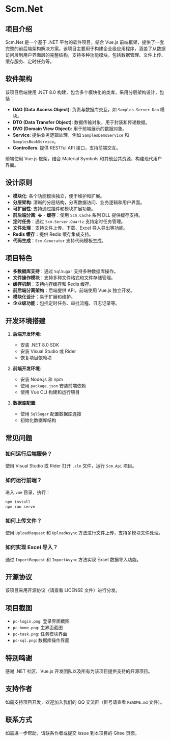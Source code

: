 

# Scm.Net

## 项目介绍

Scm.Net 是一个基于 .NET 平台的软件项目，结合 Vue.js 前端框架，提供了一套完整的前后端架构解决方案。该项目主要用于构建企业级应用程序，涵盖了从数据访问层到用户界面层的完整结构，支持多种功能模块，包括数据管理、文件上传、缓存服务、定时任务等。

## 软件架构

该项目后端使用 .NET 8.0 构建，包含多个模块化的类库，采用分层架构设计，包括：

- **DAO (Data Access Object)**: 负责与数据库交互，如 `Samples.Server.Dao` 模块。
- **DTO (Data Transfer Object)**: 数据传输对象，用于封装和传递数据。
- **DVO (Domain View Object)**: 用于前端展示的数据对象。
- **Service**: 提供业务逻辑处理，例如 `SamplesDemoService` 和 `SamplesBookService`。
- **Controllers**: 提供 RESTful API 接口，支持前端交互。

前端使用 Vue.js 框架，结合 Material Symbols 和其他公共资源，构建现代用户界面。

## 设计原则

- **模块化**: 各个功能模块独立，便于维护和扩展。
- **分层架构**: 清晰的分层结构，分离数据访问、业务逻辑和用户界面。
- **可扩展性**: 支持通过插件和模块扩展功能。
- **前后端分离**: � - **缓存**：使用 `Scm.Cache` 系列 DLL 提供缓存支持。
- **定时任务**：通过 `Scm.Server.Quartz` 支持定时任务管理。
- **文件处理**：支持文件上传、下载、Excel 导入导出等功能。
- **Redis 缓存**：提供 Redis 缓存集成支持。
- **代码生成**：`Scm.Generator` 支持代码模板生成。

## 项目特色

- **多数据库支持**：通过 `SqlSugar` 支持多种数据库操作。
- **文件操作模块**：支持多种文件格式和文件存储管理。
- **缓存机制**：支持内存缓存和 Redis 缓存。
- **前后端分离架构**：后端提供 API，前端使用 Vue.js 独立开发。
- **模块化设计**：易于扩展和维护。
- **企业级功能**：包括定时任务、审批流程、日志记录等。

## 开发环境搭建

1. **后端开发环境**:
   - 安装 .NET 8.0 SDK
   - 安装 Visual Studio 或 Rider
   - 恢复项目依赖项

2. **前端开发环境**:
   - 安装 Node.js 和 npm
   - 使用 `package.json` 安装前端依赖
   - 使用 Vue CLI 构建和运行项目

3. **数据库配置**:
   - 使用 `SqlSugar` 配置数据库连接
   - 初始化数据库结构

## 常见问题

### 如何运行后端服务？

使用 Visual Studio 或 Rider 打开 `.sln` 文件，运行 `Scm.Api` 项目。

### 如何运行前端？

进入 `vue` 目录，执行：

```bash
npm install
npm run serve
```

### 如何上传文件？

使用 `UploadRequest` 和 `UploadAsync` 方法进行文件上传，支持多模块文件处理。

### 如何实现 Excel 导入？

通过 `ImportRequest` 和 `ImportAsync` 方法实现 Excel 数据导入功能。

## 开源协议

该项目采用开源协议（请查看 LICENSE 文件）进行分发。

## 项目截图

- `pc-login.png`: 登录界面截图
- `pc-home.png`: 主界面截图
- `pc-task.png`: 任务模块界面
- `pc-sql.png`: 数据库操作界面

## 特别鸣谢

感谢 .NET 社区、Vue.js 开发团队以及所有为该项目提供支持的开源项目。

## 支持作者

如需支持项目开发，欢迎加入我们的 QQ 交流群（群号请查看 `README.md` 文件）。

## 联系方式

如需进一步帮助，请联系作者或提交 issue 到本项目的 Gitee 页面。